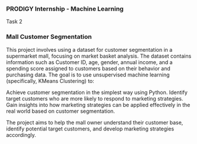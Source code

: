 ### PRODIGY Internship - Machine Learning
Task 2
### Mall Customer Segmentation

This project involves using a dataset for customer segmentation in a supermarket mall, focusing on market basket analysis. The dataset contains information such as Customer ID, age, gender, annual income, and a spending score assigned to customers based on their behavior and purchasing data. The goal is to use unsupervised machine learning (specifically, KMeans Clustering) to:

Achieve customer segmentation in the simplest way using Python.
Identify target customers who are more likely to respond to marketing strategies.
Gain insights into how marketing strategies can be applied effectively in the real world based on customer segmentation.

The project aims to help the mall owner understand their customer base, identify potential target customers, and develop marketing strategies accordingly.
